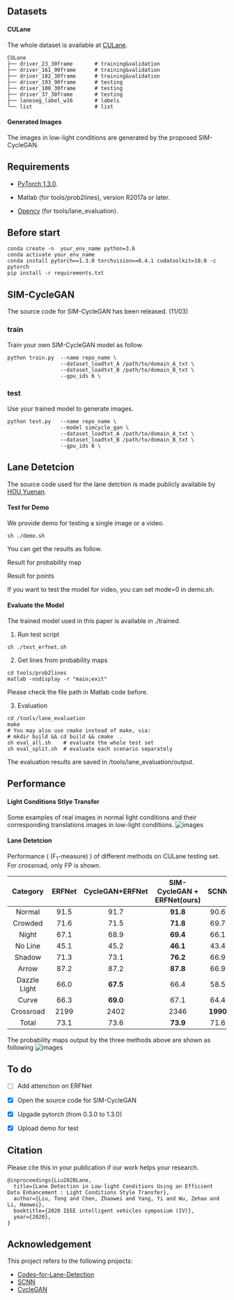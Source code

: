 ## Datasets

#### CULane

The whole dataset is available at [CULane](https://xingangpan.github.io/projects/CULane.html).
```
CULane
├── driver_23_30frame       # training&validation
├── driver_161_90frame      # training&validation
├── driver_182_30frame      # training&validation
├── driver_193_90frame      # testing
├── driver_100_30frame      # testing
├── driver_37_30frame       # testing
├── laneseg_label_w16       # labels
└── list                    # list
```

#### Generated Images

The images in low-light conditions are generated by the proposed SIM-CycleGAN.



## Requirements

- [PyTorch 1.3.0](https://pytorch.org/get-started/previous-versions/).

- Matlab (for tools/prob2lines), version R2017a or later.

- [Opencv](https://opencv.org/releases/) (for tools/lane_evaluation).

## Before start
```
conda create -n  your_env_name python=3.6
conda activate your_env_name
conda install pytorch==1.3.0 torchvision==0.4.1 cudatoolkit=10.0 -c pytorch
pip install -r requirements.txt 
```

## SIM-CycleGAN

The source code for SIM-CycleGAN has been released. (11/03)

### train
Train your own SIM-CycleGAN model as follow.
```
python train.py  --name repo_name \
                 --dataset_loadtxt_A /path/to/domain_A_txt \
                 --dataset_loadtxt_B /path/to/domain_B_txt \
                 --gpu_ids 6 \
```

### test
Use your trained model to generate images.
```
python test.py   --name repo_name \
                 --model simcycle_gan \
                 --dataset_loadtxt_A /path/to/domain_A_txt \
                 --dataset_loadtxt_B /path/to/domain_B_txt \
                 --gpu_ids 6 \
```


## Lane Detetcion

The source code used for the lane detction is made publicly available by [HOU Yuenan](https://github.com/cardwing/Codes-for-Lane-Detection/tree/master/ERFNet-CULane-PyTorch).

#### Test for Demo

We provide demo for testing a single image or a video. 
```
sh ./demo.sh
```
You can get the results as follow.

Result for probability map

Result for points

If you want to test the model for video, you can set mode=0 in demo.sh. 


#### Evaluate the Model

The trained model used in this paper is available in ./trained.

1. Run test script
```
sh ./test_erfnet.sh
```

2. Get lines from probability maps

```
cd tools/prob2lines
matlab -nodisplay -r "main;exit"
```
Please check the file path in Matlab code before.

3. Evaluation

```
cd /tools/lane_evaluation
make
# You may also use cmake instead of make, via:
# mkdir build && cd build && cmake ..
sh eval_all.sh    # evaluate the whole test set
sh eval_split.sh  # evaluate each scenario separately
 ```
The evaluation results are saved in /tools/lane_evaluation/output.

## Performance

#### Light Conditions Stlye Transfer

Some examples of real images in normal light conditions and their corresponding translations images in low-light conditions.
![images](https://github.com/Chenzhaowei13/Light-Condition-Style-Transfer/blob/master/data/transfer_result.png)


#### Lane Detetcion

Performance ( (F<sub>1</sub>-measure) ) of different methods on CULane testing set. For crossroad, only FP is shown.

| Category | ERFNet | CycleGAN+ERFNet | SIM-CycleGAN + ERFNet(ours) | SCNN | ENet-SAD | ResNet-101-SAD |
|:----:|:----:|:----:|:----:|:----:|:----:|:----:|
| Normal | 91.5 | 91.7 | **91.8** | 90.6 | 90.1 | 90.7 |
| Crowded | 71.6 | 71.5 | **71.8** | 69.7 | 68.8 | 70.0 |
| Night | 67.1 | 68.9 | **69.4** | 66.1 | 66.0 | 66.3 |
| No Line | 45.1 | 45.2 | **46.1** | 43.4 | 41.6 | 43.5 |
| Shadow | 71.3 | 73.1 | **76.2** | 66.9 | 65.9 | 67.0 |
| Arrow | 87.2 | 87.2 | **87.8**| 66.9 | 65.9 | 67.0 |
| Dazzle Light | 66.0 | **67.5** | 66.4 | 58.5 | 60.2 | 59.9 |
| Curve | 66.3 | **69.0** | 67.1 | 64.4 | 65.7 | 65.7 |
| Crossroad | 2199 | 2402 | 2346 | **1990** | 1998 | 2052 |
| Total | 73.1 | 73.6 | **73.9** | 71.6 | 70.8 | 71.8 |

The probability maps output by the three methods above are shown as following
![images](https://github.com/Chenzhaowei13/Light-Condition-Style-Transfer/blob/master/data/lane_detection_results.png)


## To do
- [ ] Add attenction on ERFNet

- [x] Open the source code for SIM-CycleGAN

- [x] Upgade pytorch (from 0.3.0 to 1.3.0)

- [x] Upload demo for test

## Citation

Please cite this in your publication if our work helps your research.
```
@inproceedings{Liu2020Lane,
  title={Lane Detection in Low-light Conditions Using an Efficient Data Enhancement : Light Conditions Style Transfer},
  author={Liu, Tong and Chen, Zhaowei and Yang, Yi and Wu, Zehao and Li, Haowei},
  booktitle={2020 IEEE intelligent vehicles symposium (IV)},
  year={2020},
}
```


## Acknowledgement

This project refers to the following projects:

-  [Codes-for-Lane-Detection](https://github.com/cardwing/Codes-for-Lane-Detection)
-  [SCNN](https://github.com/XingangPan/SCNN)
-  [CycleGAN](https://github.com/junyanz/pytorch-CycleGAN-and-pix2pix)






